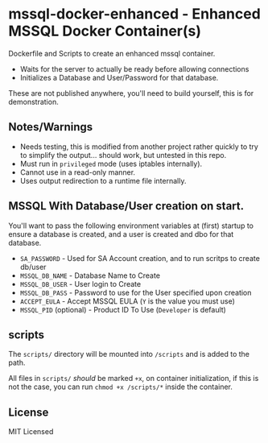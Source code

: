 # mssql-docker-enhanced - Enhanced MSSQL Docker Container(s)

Dockerfile and Scripts to create an enhanced mssql container.

- Waits for the server to actually be ready before allowing connections
- Initializes a Database and User/Password for that database.

These are not published anywhere, you'll need to build yourself, this is for
demonstration.

## Notes/Warnings

- Needs testing, this is modified from another project rather quickly to try to
  simplify the output... should work, but untested in this repo.
- Must run in `privileged` mode (uses iptables internally).
- Cannot use in a read-only manner.
- Uses output redirection to a runtime file internally.

## MSSQL With Database/User creation on start.

You'll want to pass the following environment variables at (first) startup to
ensure a database is created, and a user is created and dbo for that database.

- `SA_PASSWORD` - Used for SA Account creation, and to run scritps to create
  db/user
- `MSSQL_DB_NAME` - Database Name to Create
- `MSSQL_DB_USER` - User login to Create
- `MSSQL_DB_PASS` - Password to use for the User specified upon creation
- `ACCEPT_EULA` - Accept MSSQL EULA (`Y` is the value you must use)
- `MSSQL_PID` (optional) - Product ID To Use (`Developer` is default)

## scripts

The `scripts/` directory will be mounted into `/scripts` and is added to the
path.

All files in `scripts/` _should_ be marked `+x`, on container initialization, if
this is not the case, you can run `chmod +x /scripts/*` inside the container.

## License

MIT Licensed
